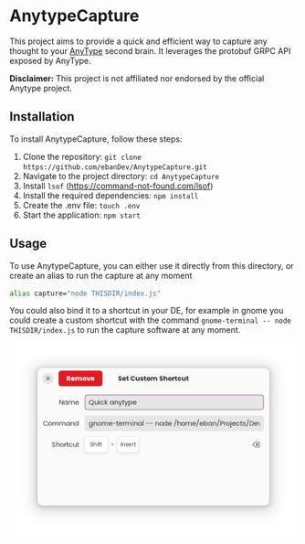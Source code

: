 # AnytypeCapture 

This project aims to provide a quick and efficient way to capture any thought to your [AnyType](https://github.com/anyproto/anytype-ts) second brain. It leverages the protobuf GRPC API exposed by AnyType.

**Disclaimer:** This project is not affiliated nor endorsed by the official Anytype project.


## Installation

To install AnytypeCapture, follow these steps:

1. Clone the repository: `git clone https://github.com/ebanDev/AnytypeCapture.git`
2. Navigate to the project directory: `cd AnytypeCapture`
3. Install `lsof` (https://command-not-found.com/lsof)
4. Install the required dependencies: `npm install`
5. Create the .env file: `touch .env`
6. Start the application: `npm start`

## Usage

To use AnytypeCapture, you can either use it directly from this directory, or create an alias to run the capture at any moment 

```sh
alias capture="node THISDIR/index.js"
```

You could also bind it to a shortcut in your DE, for example in gnome you could create a custom shortcut with the command `gnome-terminal -- node THISDIR/index.js` to run the capture software at any moment.

![Shortcut](shortcut.png)
